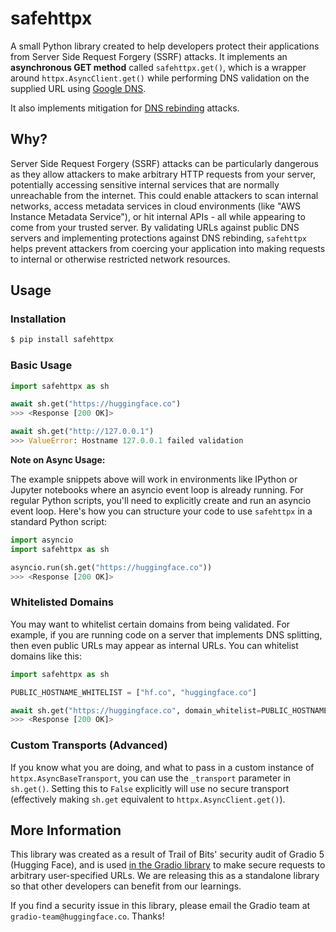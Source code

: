 # safehttpx

A small Python library created to help developers protect their applications from Server Side Request Forgery (SSRF) attacks. It implements an **asynchronous GET method** called `safehttpx.get()`, which is a wrapper around `httpx.AsyncClient.get()` while performing DNS validation on the supplied URL using [Google DNS](https://developers.google.com/speed/public-dns). 

It also implements mitigation for [DNS rebinding](https://en.wikipedia.org/wiki/DNS_rebinding) attacks.

## Why?

Server Side Request Forgery (SSRF) attacks can be particularly dangerous as they allow attackers to make arbitrary HTTP requests from your server, potentially accessing sensitive internal services that are normally unreachable from the internet. This could enable attackers to scan internal networks, access metadata services in cloud environments (like "AWS Instance Metadata Service"), or hit internal APIs - all while appearing to come from your trusted server. By validating URLs against public DNS servers and implementing protections against DNS rebinding, `safehttpx` helps prevent attackers from coercing your application into making requests to internal or otherwise restricted network resources.

## Usage

### Installation

```bash
$ pip install safehttpx
```

### Basic Usage

```py
import safehttpx as sh

await sh.get("https://huggingface.co")
>>> <Response [200 OK]>

await sh.get("http://127.0.0.1")
>>> ValueError: Hostname 127.0.0.1 failed validation
```

**Note on Async Usage:**

The example snippets above will work in environments like IPython or Jupyter notebooks where an asyncio event loop is already running. For regular Python scripts, you'll need to explicitly create and run an asyncio event loop. Here's how you can structure your code to use `safehttpx` in a standard Python script:

```python
import asyncio
import safehttpx as sh

asyncio.run(sh.get("https://huggingface.co"))
>>> <Response [200 OK]>
```

### Whitelisted Domains

You may want to whitelist certain domains from being validated. For example, if you are running code on a server that implements DNS splitting, then even public URLs may appear as internal URLs. You can whitelist domains like this:


```py
import safehttpx as sh

PUBLIC_HOSTNAME_WHITELIST = ["hf.co", "huggingface.co"]

await sh.get("https://huggingface.co", domain_whitelist=PUBLIC_HOSTNAME_WHITELIST)
>>> <Response [200 OK]>
```

### Custom Transports (Advanced)

If you know what you are doing, and what to pass in a custom instance of
`httpx.AsyncBaseTransport`, you can use the `_transport` parameter in `sh.get()`. Setting
this to `False` explicitly will use no secure transport (effectively 
making `sh.get` equivalent to `httpx.AsyncClient.get()`).

## More Information

This library was created as a result of Trail of Bits' security audit of Gradio 5 (Hugging Face), and is used [in the Gradio library](https://github.com/gradio-app/gradio/) to make secure requests to arbitrary user-specified URLs. We are releasing this as a standalone library so that other developers can benefit from our learnings.

If you find a security issue in this library, please email the Gradio team at `gradio-team@huggingface.co`. Thanks!

